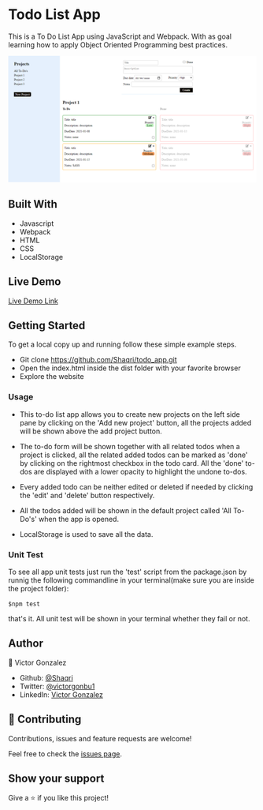 # Todo List App

This is a To Do List App using JavaScript and Webpack. With as goal learning how to apply Object Oriented Programming best practices.

![screenshot](./src/assets/imgs/SCREENSHOT.PNG)


## Built With

- Javascript
- Webpack
- HTML
- CSS
- LocalStorage  

## Live Demo

[Live Demo Link]()


## Getting Started

To get a local copy up and running follow these simple example steps.

- Git clone https://github.com/Shaqri/todo_app.git
- Open the index.html inside the dist folder with your favorite browser
- Explore the website

### Usage

- This to-do list app allows you to create new projects on the left side pane by clicking on the 'Add new project' button, all the projects added will be shown above the add project button.

- The to-do form will be shown together with all related todos when a project is clicked, all the related added todos can be marked as 'done' by clicking on the rightmost checkbox in the todo card. All the 'done' to-dos are displayed with a lower opacity to highlight the undone to-dos.

- Every added todo can be neither edited or deleted if needed by clicking the 'edit' and 'delete' button respectively.

- All the todos added will be shown in the default project called 'All To-Do's' when the app is opened.

- LocalStorage is used to save all the data.

### Unit Test

To see all app unit tests just run the 'test' script from the package.json by runnig the following commandline in your terminal(make sure you are inside the project folder):

```
$npm test
```

that's it. All unit test will be shown in your terminal whether they fail or not.

## Author

👤 Victor Gonzalez

- Github: [@Shaqri](https://github.com/shaqri)
- Twitter: [@victorgonbu1](https://twitter.com/Victorgonbu1)
- LinkedIn: [Victor Gonzalez](https://www.linkedin.com/in/victor-manuel-gonzalez-buitrago/)

## 🤝 Contributing

Contributions, issues and feature requests are welcome!

Feel free to check the [issues page](issues/).

## Show your support

Give a ⭐️ if you like this project!